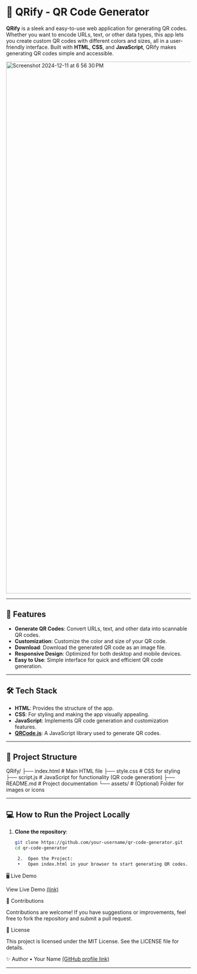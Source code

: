 # 📱 QRify - QR Code Generator

**QRify** is a sleek and easy-to-use web application for generating QR codes. Whether you want to encode URLs, text, or other data types, this app lets you create custom QR codes with different colors and sizes, all in a user-friendly interface. Built with **HTML**, **CSS**, and **JavaScript**, QRify makes generating QR codes simple and accessible.


<img width="1446" alt="Screenshot 2024-12-11 at 6 56 30 PM" src="https://github.com/user-attachments/assets/6efd7fce-9fcc-421f-b82c-26bcb63d47e9" />

---

## 🚀 Features

- **Generate QR Codes**: Convert URLs, text, and other data into scannable QR codes.
- **Customization**: Customize the color and size of your QR code.
- **Download**: Download the generated QR code as an image file.
- **Responsive Design**: Optimized for both desktop and mobile devices.
- **Easy to Use**: Simple interface for quick and efficient QR code generation.

---

## 🛠️ Tech Stack

- **HTML**: Provides the structure of the app.
- **CSS**: For styling and making the app visually appealing.
- **JavaScript**: Implements QR code generation and customization features.
- **[QRCode.js](https://github.com/davidshimjs/qrcodejs)**: A JavaScript library used to generate QR codes.

---

## 📂 Project Structure

QRify/
├── index.html       # Main HTML file
├── style.css        # CSS for styling
├── script.js        # JavaScript for functionality (QR code generation)
├── README.md        # Project documentation
└── assets/          # (Optional) Folder for images or icons

---

## 💻 How to Run the Project Locally

1. **Clone the repository**:
   ```bash
   git clone https://github.com/your-username/qr-code-generator.git
   cd qr-code-generator

	2.	Open the Project:
	•	Open index.html in your browser to start generating QR codes.

🖥️ Live Demo

View Live Demo
[(link)](aditya2006p.github.io/QRify-QR-Code-Generator/)

🤝 Contributions

Contributions are welcome! If you have suggestions or improvements, feel free to fork the repository and submit a pull request.

📜 License

This project is licensed under the MIT License. See the LICENSE file for details.

✨ Author
	•	Your Name
[(GitHub profile link)](https://github.com/Aditya2006p)

---
